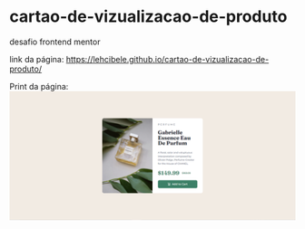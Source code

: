 # cartao-de-vizualizacao-de-produto
 desafio frontend mentor

link da página: https://lehcibele.github.io/cartao-de-vizualizacao-de-produto/

Print da página:
<img src="images/print.PNG">